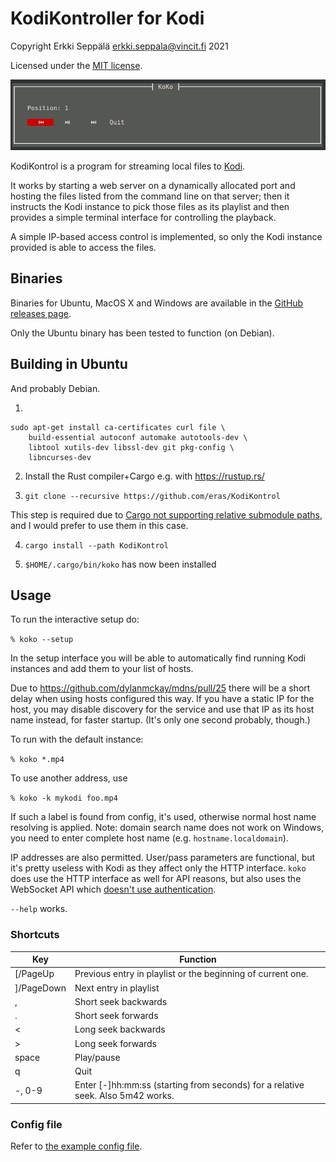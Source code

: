# KodiKontroller for Kodi

Copyright Erkki Seppälä <erkki.seppala@vincit.fi> 2021

Licensed under the [MIT license](LICENSE.MIT).

![Screenshot of KodiKontroller playing a file](doc/screenshot.png)

KodiKontrol is a program for streaming local files to
[Kodi](https://kodi.tv/).

It works by starting a web server on a dynamically allocated port and
hosting the files listed from the command line on that server; then it
instructs the Kodi instance to pick those files as its playlist and
then provides a simple terminal interface for controlling the
playback.

A simple IP-based access control is implemented, so only the Kodi
instance provided is able to access the files.

## Binaries

Binaries for Ubuntu, MacOS X and Windows are available in the [GitHub releases
page](../../releases/latest/).

Only the Ubuntu binary has been tested to function (on Debian).

## Building in Ubuntu

And probably Debian.

1) 
```
sudo apt-get install ca-certificates curl file \
    build-essential autoconf automake autotools-dev \
	libtool xutils-dev libssl-dev git pkg-config \
	libncurses-dev
```

2) Install the Rust compiler+Cargo e.g. with https://rustup.rs/

3) `git clone --recursive https://github.com/eras/KodiKontrol`

This step is required due to [Cargo not supporting relative submodule
paths](https://github.com/rust-lang/cargo/issues/7992), and I would
prefer to use them in this case.

4) `cargo install --path KodiKontrol`

5) `$HOME/.cargo/bin/koko` has now been installed

## Usage

To run the interactive setup do:

`% koko --setup`

In the setup interface you will be able to automatically find running
Kodi instances and add them to your list of hosts.

Due to https://github.com/dylanmckay/mdns/pull/25 there will be a
short delay when using hosts configured this way. If you have a static
IP for the host, you may disable discovery for the service and use
that IP as its host name instead, for faster startup. (It's only one
second probably, though.)

To run with the default instance:

`% koko *.mp4`

To use another address, use

`% koko -k mykodi foo.mp4`

If such a label is found from config, it's used, otherwise normal host
name resolving is applied. Note: domain search name does not work on
Windows, you need to enter complete host name
(e.g. `hostname.localdomain`).

IP addresses are also permitted. User/pass parameters are functional,
but it's pretty useless with Kodi as they affect only the HTTP
interface. `koko` does use the HTTP interface as well for API reasons,
but also uses the WebSocket API which [doesn't use
authentication](https://kodi.tv/article/kodi-remote-access-security-recommendations/).

`--help` works.

### Shortcuts

| Key        | Function                                                                        |
|------------|---------------------------------------------------------------------------------|
| [/PageUp   | Previous entry in playlist or the beginning of current one.                     |
| ]/PageDown | Next entry in playlist                                                          |
| ,          | Short seek backwards                                                            |
| .          | Short seek forwards                                                             |
| <          | Long seek backwards                                                             |
| >          | Long seek forwards                                                              |
| space      | Play/pause                                                                      |
| q          | Quit                                                                            |
| -, 0-9     | Enter [-]hh:mm:ss (starting from seconds) for a relative seek. Also 5m42 works. |

### Config file

Refer to [the example config file](koko.ini.example).
